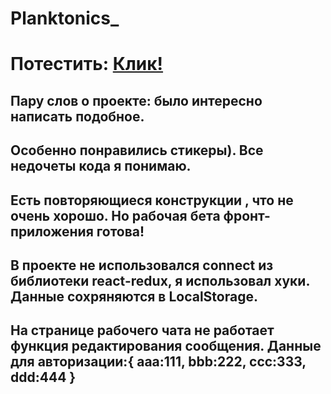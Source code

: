 
# Planktonics_
# Потестить: [Клик!](https://shuraman69.github.io/Planktonics_/)
## Пару слов о проекте: было интересно написать подобное.
## Особенно понравились стикеры). Все недочеты кода я понимаю. 
## Есть повторяющиеся конструкции , что не очень хорошо. Но рабочая бета фронт-приложения готова!
## В проекте не использовался connect из библиотеки react-redux, я использовал хуки. Данные сохряняются в LocalStorage.
## На странице рабочего чата не работает функция редактирования сообщения. Данные для авторизации:{ aaa:111, bbb:222, ccc:333, ddd:444 }
